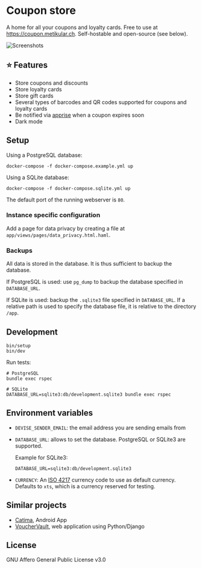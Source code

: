 # Coupon store

A home for all your coupons and loyalty cards. Free to use at https://coupon.metikular.ch. Self-hostable and open-source (see below).

![Screenshots](doc/coupon-screenshots.png)

## ⭐ Features

- Store coupons and discounts
- Store loyalty cards
- Store gift cards
- Several types of barcodes and QR codes supported for coupons and loyalty cards
- Be notified via [apprise](https://github.com/caronc/apprise) when a coupon expires soon
- Dark mode

## Setup

Using a PostgreSQL database:

```shell
docker-compose -f docker-compose.example.yml up
```

Using a SQLite database:

```shell
docker-compose -f docker-compose.sqlite.yml up
```

The default port of the running webserver is `80`.

### Instance specific configuration

Add a page for data privacy by creating a file at `app/views/pages/data_privacy.html.haml`.

### Backups

All data is stored in the database. It is thus sufficient to backup the database.

If PostgreSQL is used: use `pg_dump` to backup the database specified in `DATABASE_URL`.

If SQLite is used: backup the `.sqlite3` file specified in `DATABASE_URL`. If a relative path is used to specify the database file, it is relative to the directory `/app`.

## Development

```shell
bin/setup
bin/dev
```

Run tests:

```shell
# PostgreSQL
bundle exec rspec

# SQLite
DATABASE_URL=sqlite3:db/development.sqlite3 bundle exec rspec
```

## Environment variables

- `DEVISE_SENDER_EMAIL`: the email address you are sending emails from
- `DATABASE_URL`: allows to set the database. PostgreSQL or SQLite3 are supported.

    Example for SQLite3:

    ```
    DATABASE_URL=sqlite3:db/development.sqlite3
    ```

- `CURRENCY`: An [ISO 4217](https://en.wikipedia.org/wiki/ISO_4217#List_of_ISO_4217_currency_codes) currency code to use as default currency. Defaults to `xts`, which is a currency reserved for testing.

## Similar projects

- [Catima](https://catima.app), Android App
- [VoucherVault](https://github.com/l4rm4nd/VoucherVault), web application using Python/Django

## License

GNU Affero General Public License v3.0
